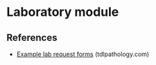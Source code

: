 # Laboratory module

## References

- [Example lab request forms](https://tdlpathology.com/test-information/request-forms/) (tdlpathology.com)
